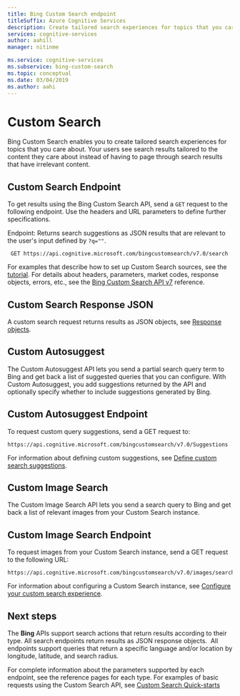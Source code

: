 ```yaml
---
title: Bing Custom Search endpoint
titleSuffix: Azure Cognitive Services
description: Create tailored search experiences for topics that you care about. Users see search results tailored to the content they care about.
services: cognitive-services
author: aahill
manager: nitinme

ms.service: cognitive-services
ms.subservice: bing-custom-search
ms.topic: conceptual
ms.date: 03/04/2019
ms.author: aahi
---
```


# Custom Search
Bing Custom Search enables you to create tailored search experiences for topics that you care about. Your users see search results tailored to the content they care about instead of having to page through search results that have irrelevant content.

## Custom Search Endpoint
To get results using the Bing Custom Search API, send a `GET` request to the following endpoint. Use the headers and URL parameters to define further specifications.

Endpoint: Returns search suggestions as JSON results that are relevant to the user's input defined by `?q=""`.
```  
 GET https://api.cognitive.microsoft.com/bingcustomsearch/v7.0/search  
```

For examples that describe how to set up Custom Search sources, see the [tutorial](https://docs.microsoft.com/azure/cognitive-services/bing-custom-search/tutorials/custom-search-web-page). For details about headers, parameters, market codes, response objects, errors, etc., see the [Bing Custom Search API v7](https://docs.microsoft.com/rest/api/cognitiveservices-bingsearch/bing-custom-search-api-v7-reference) reference.

## Custom Search Response JSON
A custom search request returns results as JSON objects, see [Response objects](https://docs.microsoft.com/rest/api/cognitiveservices-bingsearch/bing-custom-search-api-v7-reference#response-objects). 

## Custom Autosuggest
The Custom Autosuggest API lets you send a partial search query term to Bing and get back a list of suggested queries that you can configure. With Custom Autosuggest, you add suggestions returned by the API and optionally specify whether to include suggestions generated by Bing.

## Custom Autosuggest Endpoint
To request custom query suggestions, send a GET request to:

```
https://api.cognitive.microsoft.com/bingcustomsearch/v7.0/Suggestions
```  

For information about defining custom suggestions, see [Define custom search suggestions](define-custom-suggestions.md).

## Custom Image Search
The Custom Image Search API lets you send a search query to Bing and get back a list of relevant images from your Custom Search instance.

## Custom Image Search Endpoint
To request images from your Custom Search instance, send a GET request to the following URL:

```
https://api.cognitive.microsoft.com/bingcustomsearch/v7.0/images/search
```

For information about configuring a Custom Search instance, see [Configure your custom search experience](https://docs.microsoft.com/azure/cognitive-services/bing-custom-search/define-your-custom-view).

## Next steps
The **Bing** APIs support search actions that return results according to their type. All search endpoints return results as JSON response objects.  All endpoints support queries that return a specific language and/or location by longitude, latitude, and search radius.

For complete information about the parameters supported by each endpoint, see the reference pages for each type.
For examples of basic requests using the Custom Search API, see [Custom Search Quick-starts](https://docs.microsoft.com/azure/cognitive-services/bing-custom-search/)
